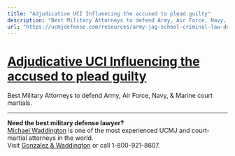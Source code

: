 ```yaml
---
title: "Adjudicative UCI Influencing the accused to plead guilty"
description: "Best Military Attorneys to defend Army, Air Force, Navy, & Marine court martials."
url: "https://ucmjdefense.com/resources/army-jag-school-criminal-law-deskbook-volume/unlawful-command-influence/adjudicative-uci-witness-intimidation/adjudicative-uci-influencing-accused-plead-guilty.html"
---
```


# [Adjudicative UCI Influencing the accused to plead guilty](https://ucmjdefense.com/resources/army-jag-school-criminal-law-deskbook-volume/unlawful-command-influence/adjudicative-uci-witness-intimidation/adjudicative-uci-influencing-accused-plead-guilty.html)

Best Military Attorneys to defend Army, Air Force, Navy, & Marine court martials.

---

**Need the best military defense lawyer?**  
[Michael Waddington](https://ucmjdefense.com/attorneys/michael-stewart-waddington-partner.html) is one of the most experienced UCMJ and court-martial attorneys in the world.  
Visit [Gonzalez & Waddington](https://ucmjdefense.com) or call 1-800-921-8607.

